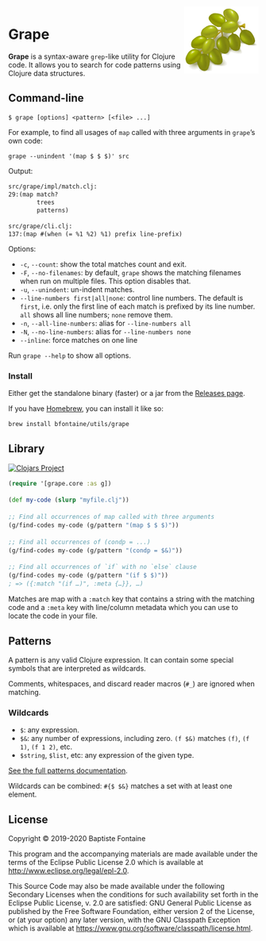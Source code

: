 <img align="right" width="150" alt="grapes." src="./doc/grapes.png"/>

# Grape
**Grape** is a syntax-aware `grep`-like utility for Clojure code. It allows you to search for code
patterns using Clojure data structures.

## Command-line
```
$ grape [options] <pattern> [<file> ...]
```

For example, to find all usages of `map` called with three arguments in `grape`’s own code:

```
grape --unindent '(map $ $ $)' src
```
Output:
```
src/grape/impl/match.clj:
29:(map match?
        trees
        patterns)

src/grape/cli.clj:
137:(map #(when (= %1 %2) %1) prefix line-prefix)

```

Options:
* `-c`, `--count`: show the total matches count and exit.
* `-F`, `--no-filenames`: by default, `grape` shows the matching filenames when run on multiple files. This option
  disables that.
* `-u`, `--unindent`: un-indent matches.
* `--line-numbers first|all|none`: control line numbers. The default is `first`, i.e. only the first line of each match
  is prefixed by its line number. `all` shows all line numbers; `none` remove them.
* `-n`, `--all-line-numbers`: alias for `--line-numbers all`
* `-N`, `--no-line-numbers`: alias for `--line-numbers none`
* `--inline`: force matches on one line

Run `grape --help` to show all options.

### Install
Either get the standalone binary (faster) or a jar from the [Releases page][releases].

[releases]: https://github.com/bfontaine/grape/releases

If you have [Homebrew](https://brew.sh), you can install it like so:
```bash
brew install bfontaine/utils/grape
```

## Library

[![Clojars Project](https://img.shields.io/clojars/v/bfontaine/grape.svg)](https://clojars.org/bfontaine/grape)


```clojure
(require '[grape.core :as g])

(def my-code (slurp "myfile.clj"))

;; Find all occurrences of map called with three arguments
(g/find-codes my-code (g/pattern "(map $ $ $)"))

;; Find all occurrences of (condp = ...)
(g/find-codes my-code (g/pattern "(condp = $&)"))

;; Find all occurrences of `if` with no `else` clause
(g/find-codes my-code (g/pattern "(if $ $)"))
; => ({:match "(if …)", :meta {…}}, …)
```

Matches are map with a `:match` key that contains a string with the matching
code and a `:meta` key with line/column metadata which you can use to locate
the code in your file.

## Patterns
A pattern is any valid Clojure expression. It can contain some special symbols
that are interpreted as wildcards.

Comments, whitespaces, and discard reader macros (`#_`) are ignored when
matching.

### Wildcards
* `$`: any expression.
* `$&`: any number of expressions, including zero. `(f $&)` matches `(f)`,
  `(f 1)`, `(f 1 2)`, etc.
* `$string`, `$list`, etc: any expression of the given type.

[See the full patterns documentation](./doc/Patterns.md).

Wildcards can be combined: `#{$ $&}` matches a set with at least one element.

[parcera]: https://github.com/carocad/parcera#parcera

## License

Copyright © 2019-2020 Baptiste Fontaine

This program and the accompanying materials are made available under the terms
of the Eclipse Public License 2.0 which is available at
http://www.eclipse.org/legal/epl-2.0.

This Source Code may also be made available under the following Secondary
Licenses when the conditions for such availability set forth in the Eclipse
Public License, v. 2.0 are satisfied: GNU General Public License as published
by the Free Software Foundation, either version 2 of the License, or (at your
option) any later version, with the GNU Classpath Exception which is available
at https://www.gnu.org/software/classpath/license.html.